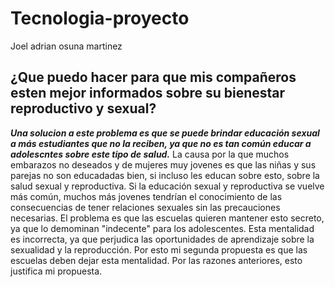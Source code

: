 # Tecnologia-proyecto
Joel adrian osuna martinez

## ¿Que puedo hacer para que mis compañeros esten mejor informados sobre su bienestar reproductivo y sexual?

***Una solucion a este problema es que se puede brindar educación sexual a más estudiantes que no la reciben, ya que no es tan común educar a adolescntes sobre este tipo de salud.***
La causa por la que muchos embarazos no deseados y de mujeres muy jovenes es que las niñas y sus parejas no son educadadas bien, si incluso les educan sobre esto, sobre la salud sexual y reproductiva.
Si la educación sexual y reproductiva se vuelve más común, muchos más jovenes tendrían el conocimiento de las consecuencias de tener relaciones sexuales sin las precauciones necesarias.
El problema es que las escuelas quieren mantener esto secreto, ya que lo demominan "indecente" para los adolescentes.
Esta mentalidad es incorrecta, ya que perjudica las oportunidades de aprendizaje sobre la sexualidad y la reproducción.
Por esto mi segunda propuesta es que las escuelas deben dejar esta mentalidad. Por las razones anteriores, esto justifica mi propuesta.